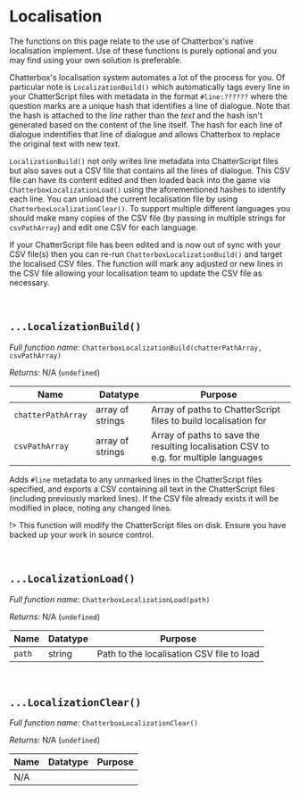 # Localisation

The functions on this page relate to the use of Chatterbox's native localisation implement. Use of these functions is purely optional and you may find using your own solution is preferable.

Chatterbox's localisation system automates a lot of the process for you. Of particular note is `LocalizationBuild()` which automatically tags every line in your ChatterScript files with metadata in the format `#line:??????` where the question marks are a unique hash that identifies a line of dialogue. Note that the hash is attached to the _line_ rather than the _text_ and the hash isn't generated based on the content of the line itself. The hash for each line of dialogue indentifies that line of dialogue and allows Chatterbox to replace the original text with new text.

`LocalizationBuild()` not only writes line metadata into ChatterScript files but also saves out a CSV file that contains all the lines of dialogue. This CSV file can have its content edited and then loaded back into the game via `ChatterboxLocalizationLoad()` using the aforementioned hashes to identify each line. You can unload the current localisation file by using `ChatterboxLocalizationClear()`. To support multiple different languages you should make many copies of the CSV file (by passing in multiple strings for `csvPathArray`) and edit one CSV for each language.

If your ChatterScript file has been edited and is now out of sync with your CSV file(s) then you can re-run `ChatterboxLocalizationBuild()` and target the localised CSV files. The function will mark any adjusted or new lines in the CSV file allowing your localisation team to update the CSV file as necessary.

&nbsp;

## `...LocalizationBuild()`

_Full function name:_ `ChatterboxLocalizationBuild(chatterPathArray, csvPathArray)`

_Returns:_ N/A (`undefined`)

|Name              |Datatype        |Purpose                                                                             |
|------------------|----------------|------------------------------------------------------------------------------------|
|`chatterPathArray`|array of strings|Array of paths to ChatterScript files to build localisation for                     |
|`csvPathArray`    |array of strings|Array of paths to save the resulting localisation CSV to e.g. for multiple languages|

Adds `#line` metadata to any unmarked lines in the ChatterScript files specified, and exports a CSV containing all text in the ChatterScript files (including previously marked lines). If the CSV file already exists it will be modified in place, noting any changed lines.

!> This function will modify the ChatterScript files on disk. Ensure you have backed up your work in source control.

&nbsp;

## `...LocalizationLoad()`

_Full function name:_ `ChatterboxLocalizationLoad(path)`

_Returns:_ N/A (`undefined`)

|Name  |Datatype|Purpose                                  |
|------|--------|-----------------------------------------|
|`path`|string  |Path to the localisation CSV file to load|

&nbsp;

## `...LocalizationClear()`

_Full function name:_ `ChatterboxLocalizationClear()`

_Returns:_ N/A (`undefined`)

|Name|Datatype|Purpose|
|----|--------|-------|
|N/A |        |       |
